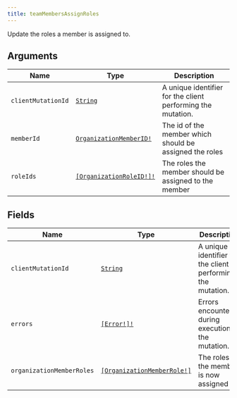 ```yaml
---
title: teamMembersAssignRoles
---
```


Update the roles a member is assigned to.

## Arguments

| Name | Type | Description |
|------|------|-------------|
| `clientMutationId` | [`String`](../scalar/string.md) | A unique identifier for the client performing the mutation. |
| `memberId` | [`OrganizationMemberID!`](../scalar/organizationmemberid.md) | The id of the member which should be assigned the roles |
| `roleIds` | [`[OrganizationRoleID!]!`](../scalar/organizationroleid.md) | The roles the member should be assigned to the member |

## Fields

| Name | Type | Description |
|------|------|-------------|
| `clientMutationId` | [`String`](../scalar/string.md) | A unique identifier for the client performing the mutation. |
| `errors` | [`[Error!]!`](../union/error.md) | Errors encountered during execution of the mutation. |
| `organizationMemberRoles` | [`[OrganizationMemberRole!]`](../object/organizationmemberrole.md) | The roles the member is now assigned to |
